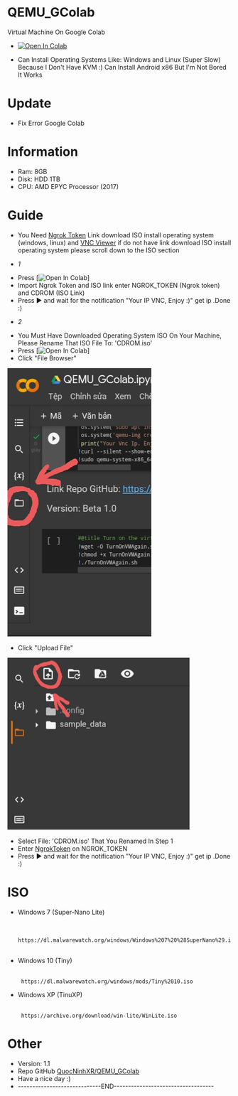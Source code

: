 # QEMU_GColab
Virtual Machine On Google Colab

 + [![Open In Colab](https://colab.research.google.com/assets/colab-badge.svg)](https://colab.research.google.com/drive/1IPkKL82O5vR6ZgqcEiwTjdDmzsdn3Ef7?usp=sharing)



+ Can Install Operating Systems Like: Windows and Linux (Super Slow) Because I Don't Have KVM :) Can Install Android x86 But I'm Not Bored It Works

# Update 
- Fix Error Google Colab
# Information
 
+ Ram: 8GB
+ Disk: HDD 1TB
+ CPU: AMD EPYC Processor (2017)

# Guide

+ You Need [Ngrok Token](https://dashboard.ngrok.com/get-started/your-authtoken) Link download ISO install operating system (windows, linux) and [VNC Viewer](https://ww.realvnc.com/en/connect/download/viewer/)  if do not have link download ISO install operating system please scroll down to the ISO section
- *1*
+  Press [![Open In Colab](https://colab.research.google.com/assets/colab-badge.svg)] 
+  Import Ngrok Token and ISO link enter NGROK_TOKEN (Ngrok token) and CDROM (ISO Link)
+  Press ▶️ and wait for the notification "Your IP VNC, Enjoy :)" get ip .Done :)
- *2*
+ You Must Have Downloaded Operating System ISO On Your Machine, Please Rename That ISO File To: 'CDROM.iso'
+ Press [![Open In Colab](https://colab.research.google.com/assets/colab-badge.svg)] 
+ Click "File Browser"

![image](https://github.com/QuocNinhXR/QEMU_GColab/blob/e1ce80ec2e7dbe3a96baf38cd386cb00d207654d/20220720_183359.jpg)

+ Click "Upload File"

![image](https://github.com/QuocNinhXR/QEMU_GColab/blob/e1ce80ec2e7dbe3a96baf38cd386cb00d207654d/20220720_183448.jpg)

+ Select File: 'CDROM.iso' That You Renamed In Step 1
+ Enter [NgrokToken](https://dashboard.ngrok.com/get-started/your-authtoken) on NGROK_TOKEN
+ Press ▶️ and wait for the notification "Your IP VNC, Enjoy :)" get ip .Done :)

# ISO
+ Windows 7 (Super-Nano Lite)
   ```console  

    https://dl.malwarewatch.org/windows/Windows%207%20%28SuperNano%29.iso
    
    ```
+ Windows 10 (Tiny)
   ```console
    
    https://dl.malwarewatch.org/windows/mods/Tiny%2010.iso
   
   ```
+ Windows XP (TinuXP)
   ```console

    https://archive.org/download/win-lite/WinLite.iso

   ```
# Other
 + Version: 1.1
 + Repo GitHub [QuocNinhXR/QEMU_GColab](https://github.com/QuocNinhXR/QEMU_GColab)
 + Have a nice day :)
 + -----------------------------END-----------------------------------
